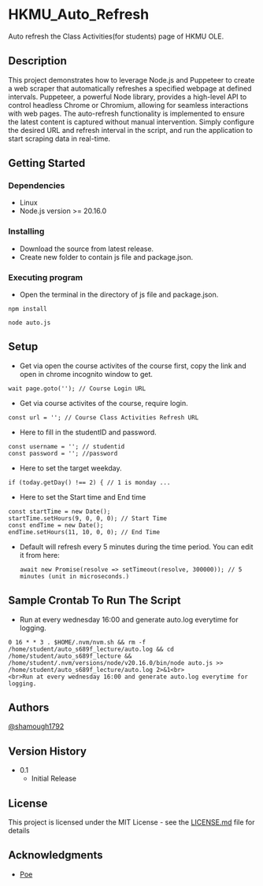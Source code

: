 # HKMU_Auto_Refresh

Auto refresh the Class Activities(for students) page of HKMU OLE.

## Description

This project demonstrates how to leverage Node.js and Puppeteer to create a web scraper that automatically refreshes a specified webpage at defined intervals. Puppeteer, a powerful Node library, provides a high-level API to control headless Chrome or Chromium, allowing for seamless interactions with web pages. The auto-refresh functionality is implemented to ensure the latest content is captured without manual intervention. Simply configure the desired URL and refresh interval in the script, and run the application to start scraping data in real-time.

## Getting Started

### Dependencies

* Linux
* Node.js version >= 20.16.0

### Installing

* Download the source from latest release.
* Create new folder to contain js file and package.json.

### Executing program

* Open the terminal in the directory of js file and package.json.

```
npm install
```

```
node auto.js
```

## Setup

* Get via open the course activites of the course first, copy the link and open in chrome incognito window to get.

```
wait page.goto(''); // Course Login URL
```

* Get via course activites of the course, require login.

```
const url = ''; // Course Class Activities Refresh URL
```

* Here to fill in the studentID and password.

```
const username = ''; // studentid
const password = ''; //password
```

* Here to set the target weekday.

```
if (today.getDay() !== 2) { // 1 is monday ...
```

* Here to set the Start time and End time

```
const startTime = new Date();
startTime.setHours(9, 0, 0, 0); // Start Time
const endTime = new Date();
endTime.setHours(11, 10, 0, 0); // End Time
```

* Default will refresh every 5 minutes during the time period. You can edit it from here:
  ```
  await new Promise(resolve => setTimeout(resolve, 300000)); // 5 minutes (unit in microseconds.)
  ```


## Sample Crontab To Run The Script

* Run at every wednesday 16:00 and generate auto.log everytime for logging.
```
0 16 * * 3 . $HOME/.nvm/nvm.sh && rm -f /home/student/auto_s689f_lecture/auto.log && cd /home/student/auto_s689f_lecture && /home/student/.nvm/versions/node/v20.16.0/bin/node auto.js >> /home/student/auto_s689f_lecture/auto.log 2>&1<br>
<br>Run at every wednesday 16:00 and generate auto.log everytime for logging.
```

## Authors

[@shamough1792](https://github.com/shamough1792)

## Version History

* 0.1
    * Initial Release

## License

This project is licensed under the MIT License - see the [LICENSE.md](LICENSE.md) file for details

## Acknowledgments

* [Poe](https://poe.com/)
